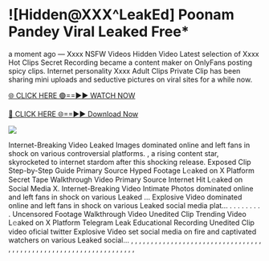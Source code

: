 # ![Hidden@XXX^LeakEd] Poonam Pandey Viral Leaked Free\*

a moment ago — Xxxx NSFW Videos Hidden Video Latest selection of Xxxx Hot Clips Secret Recording became a content maker on OnlyFans posting spicy clips. Internet personality Xxxx Adult Clips Private Clip has been sharing mini uploads and seductive pictures on viral sites for a while now.

[🌐 CLICK HERE 🟢==►► WATCH NOW](https://tinyurl.com/topvvv?st=viral&si=gh)

[🔴 CLICK HERE 🌐==►► Download Now](https://tinyurl.com/topvvv?st=viral&si=gh)

[![](https://t4.ftcdn.net/jpg/00/89/87/57/360_F_89875724_hMf6q0pOUbIm38tYOeJTOKDftmRMQnny.jpg)](https://tinyurl.com/topvvv?st=viral&si=gh)

Internet-Breaking Video Leaked Images dominated online and left fans in shock on various controversial platforms. , a rising content star, skyrocketed to internet stardom after this shocking release. Exposed Clip Step-by-Step Guide Primary Source Hyped Footage L𝚎aked on X Platform Secret Tape Walkthrough Video Primary Source Internet Hit L𝚎aked on Social Media X. Internet-Breaking Video Intimate Photos dominated online and left fans in shock on various Leaked … Explosive Video dominated online and left fans in shock on various Leaked social media plat… . . . . . . . . . Uncensored Footage Walkthrough Video Unedited Clip Trending Video L𝚎aked on X Platform Telegram Leak Educational Recording Unedited Clip video oficial twitter Explosive Video set social media on fire and captivated watchers on various Leaked social… , , , , , , , , , , , , , , , , , , , , , , , , , , , , , , , , , , , , , , , , , , , , , , , , , , , , , , , , , , , , , , , , ,
